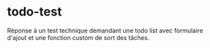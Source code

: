 # todo-test
Réponse à un test technique demandant une todo list avec formulaire d'ajout et une fonction custom de sort des tâches.
